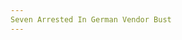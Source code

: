 ```yaml
---
Seven Arrested In German Vendor Bust
---
```

<article class="post-listing post-17287 post type-post status-publish format-standard has-post-thumbnail hentry 
    
    <div class="post-inner">
    
    
        
    <span>Posted by: <a href="https://www.deepdotweb.com/author/benjaminvi/" title="">Benjamin Vitáris </a></span>
    
    
    <span>January 3, 2017</span>
    <span>in <a href="https://www.deepdotweb.com/category/deepdot-news/" rel="category tag">Featured</a>, <a href="https://www.deepdotweb.com/category/news-updates/" rel="category tag">News Updates</a></span>
    
    <span><a href="https://www.deepdotweb.com/2017/01/03/seven-arrested-in-german-vendor-bust/#comments">3 Comments</a></span>
    </p>
    <div class="clear"></div>
    
    
    
    <p>Two men from Duisburg (aged 20 and 28), Germany and five suspects (aged 22 to 30) from Goslar, Hameln, Vreden, Esslohe, and Saarbrücken, were <a href="http://www.waz.de/staedte/duisburg/bande-soll-drogen-ueber-das-darknet-vertrieben-haben-id209003487.html">arrested</a> in suspicion of running a vendor shop on the dark web.</p>
    <p>According to documents at the König-Heinrich-Platz Court, the seven suspects were running a <a href="https://www.deepdotweb.com/tag/vendor/">vendor shop</a> on the dark net selling narcotics, including marijuana, cocaine, amphetamine and ecstasy pills. The busted vendor shop’s name remains unknown due to the lack of information provided by authorities.</p>
    <p>The prosecution accused the seven suspects of the criminal trafficking of more than 50 kilograms of marijuana, cocaine, amphetamines, as well as with thousands of ecstasy pills. The list of charges was so long that a prosecutor of the Cybercrime North Rhine-Westphalia Central Office (ZAC NRW) needed about three hours to read the 70-page prosecution sentence.</p>
    <p>Police information says that the vendor group was selling on dark net markets and was only accepting payments exclusively in bitcoins (like most dark web vendors). Authorities also added that the gang was tightly organized; the two men from Duisburg and a 23-year-old were responsible for <a href="https://www.deepdotweb.com/tag/narcotics/">narcotics</a> procurement and distribution. The four other suspects were operating the technical side (eg. running the vendor shop on the dark web) of the business.</p>
    <p>A thorough police investigation showed that some of the defendants were involved in the sale of drugs on the streets too. In addition to that, law enforcement authorities claim that one of the suspects bought counterfeit bills and professionally falsified badges from the dark web.</p>
    <p>On Friday, the whole court procedure did not go beyond reading the charges. Ten further negotiation days are planned by March 16, 2017.</p>
    <p>On November 29 in Germany, law enforcement authorities <a href="https://www.deepdotweb.com/2016/12/15/german-marijuana-grower-busted/">detained</a> a 27-year-old man from Rosenheim accused of running a dark net vendor shop. As several dark web dealers, the Rosenheim man raised suspicion when a parcel delivered back to the return address. The suspect, instead of his own, provided a travel agency’s address for package returns. When the agency received the parcel full drugs, they immediately reported the issue to local authorities. Police information says that the vendor had never written his own address on the parcels he sent to his customers. Instead, he used travel agencies’ addresses in Rosenheim.</p>
    <p>After a few months of investigation, law enforcement authorities arrested the suspect and his 23-year-old co-habitant, who is also accused of drug trafficking. During the home search of the two suspects in Frasdorf, law enforcement authorities seized 1.2 kg of amphetamine paste, 680 ecstasy pills, 65 LSD blotters and 1.7 kg of psilocybin mushrooms. In addition to that, detectives discovered a hidden room in the apartment. Behind a large wardrobe was a professional growery for <a href="https://www.deepdotweb.com/tag/marijuana/">marijuana</a> plants. Police “harvested” 4.2 kilograms of cannabis plants and umbels.</p>
    <p>According to police information, the investigation is not even close to being finished. They already have a strong case against the vendor, however, they are looking for more suspects. Since the 27-year-old mostly dealt drugs on the dark web, authorities are searching for customer information on the vendor’s devices and accounts.</p>
    
    
    </div><!-- .entry /-->
    <span style="display:none" class="updated">2017-01-03</span>
    <div style="display:none" class="vcard author" itemprop="author" itemscope itemtype="http://schema.org/Person"><strong class="fn" itemprop="name"><a href="https://www.deepdotweb.com/author/benjaminvi/" title="Posts by Benjamin Vitáris" rel="author">Benjamin Vitáris</a></strong></div>
    
    
    </div><!-- .post-inner -->
</article><!-- .post-listing -->

